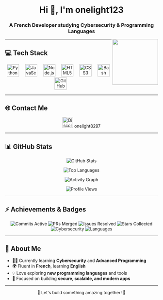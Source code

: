 <h1 align="center">Hi 👋, I'm onelight123</h1>
<h3 align="center">A French Developer studying Cybersecurity & Programming Languages</h3>

<p align="center">
  <img src="https://i.imgflip.com/65efzo.gif" height="150" align="right" />
</p>

---

## 💻 Tech Stack

<div align="center">
  <img src="https://cdn.jsdelivr.net/gh/devicons/devicon/icons/python/python-original.svg" height="40" alt="Python" />
  <img width="12" />
  <img src="https://cdn.jsdelivr.net/gh/devicons/devicon/icons/javascript/javascript-original.svg" height="40" alt="JavaScript" />
  <img width="12" />
  <img src="https://cdn.jsdelivr.net/gh/devicons/devicon/icons/nodejs/nodejs-original.svg" height="40" alt="Node.js" />
  <img width="12" />
  <img src="https://cdn.jsdelivr.net/gh/devicons/devicon/icons/html5/html5-original.svg" height="40" alt="HTML5" />
  <img width="12" />
  <img src="https://cdn.jsdelivr.net/gh/devicons/devicon/icons/css3/css3-original.svg" height="40" alt="CSS3" />
  <img width="12" />
  <img src="https://cdn.jsdelivr.net/gh/devicons/devicon/icons/bash/bash-original.svg" height="40" alt="Bash" />
  <img width="12" />
  <img src="https://cdn.jsdelivr.net/gh/devicons/devicon/icons/github/github-original.svg" height="40" alt="GitHub" />
</div>

---

## 🌐 Contact Me

<div align="center">
  <img src="https://img.shields.io/static/v1?message=Discord&logo=discord&color=7289DA&logoColor=white&style=for-the-badge" height="35" alt="Discord" />
  onelight8297
</div>

---

## 📊 GitHub Stats

<p align="center">
  <img src="https://github-readme-stats.vercel.app/api?username=onelight123&show_icons=true&count_private=true&include_all_commits=true&theme=dark&hide_border=false" alt="GitHub Stats" />
</p>

<p align="center">
  <img src="https://github-readme-stats.vercel.app/api/top-langs/?username=onelight123&layout=compact&theme=dark&hide_border=false" alt="Top Languages" />
</p>

<p align="center">
  <img src="https://github-readme-activity-graph.vercel.app/graph?username=onelight123&theme=react-dark&hide_border=false&area=true" alt="Activity Graph" />
</p>

<p align="center">
  <img src="https://visitor-badge.laobi.icu/badge?page_id=onelight123.onelight123" alt="Profile Views" />
</p>

---

## ⚡ Achievements & Badges

<div align="center">
  <img src="https://img.shields.io/badge/Commits-🔥%20Active-brightgreen" alt="Commits Active" />
  <img src="https://img.shields.io/badge/PRs-✏️%20Merged-blue" alt="PRs Merged" />
  <img src="https://img.shields.io/badge/Issues-🐛%20Resolved-orange" alt="Issues Resolved" />
  <img src="https://img.shields.io/badge/Stars-⭐%20Collected-yellow" alt="Stars Collected" />
  <img src="https://img.shields.io/badge/Cybersecurity-🔒%20Learning-purple" alt="Cybersecurity" />
  <img src="https://img.shields.io/badge/Languages-🌐%20Learning-red" alt="Languages" />
</div>

---

## 🚀 About Me

- 👨‍💻 Currently learning **Cybersecurity** and **Advanced Programming**  
- 🌍 Fluent in **French**, learning **English**  
- 💡 Love exploring **new programming languages** and tools  
- 🎯 Focused on building **secure, scalable, and modern apps**  

---

<p align="center">
  🌟 Let's build something amazing together! 🚀
</p>
